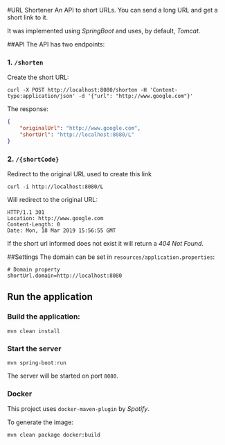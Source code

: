 #URL Shortener
An API to short URLs. You can send a long URL and get a short link to it.

It was implemented using _SpringBoot_ and uses, by default, _Tomcat_.

##API
The API has two endpoints:

### 1. `/shorten` 
Create the short URL: 
```
curl -X POST http://localhost:8080/shorten -H 'Content-type:application/json' -d '{"url": "http://www.google.com"}'
```
The response:
```json
{
    "originalUrl": "http://www.google.com",
    "shortUrl": "http://localhost:8080/L"
}
```

### 2. `/{shortCode}`
Redirect to the original URL used to create this link
```
curl -i http://localhost:8080/L
```
Will redirect to the original URL:
```
HTTP/1.1 301 
Location: http://www.google.com
Content-Length: 0
Date: Mon, 18 Mar 2019 15:56:55 GMT
```

If the short url informed does not exist it will return a *404 Not Found*.


##Settings
The domain can be set in `resources/application.properties`:
```properties
# Domain property
shortUrl.domain=http://localhost:8080
```

## Run the application

### Build the application:

```
mvn clean install
```

### Start the server

```
mvn spring-boot:run
```

The server will be started on port `8080`.

### Docker
This project uses `docker-maven-plugin` by _Spotify_.

To generate the image:

```
mvn clean package docker:build
```


